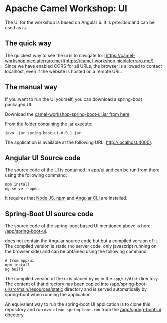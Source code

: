 # Apache Camel Workshop: UI

The UI for the workshop is based on Angular 6. It is *provided* and can be used as is.

## The quick way
The quickest way to see the ui is to navigate to: [https://camel-workshop.nicolaferraro.me/](https://camel-workshop.nicolaferraro.me/).
Since we have enabled CORS for all URLs, the browser is allowed to contact localhost, even if the website is hosted on a remote URL.


## The manual way
If you want to run the UI yourself, you can download a spring-boot packaged UI.

Download the [camel-workshop-spring-boot-ui.jar from here](https://github.com/nicolaferraro/camel-workshop/releases/download/v0.0.1/spring-boot-ui-0.0.1.jar).

From the folder containing the jar execute:

```
java -jar spring-boot-ui-0.0.1.jar 
```

The application is available at the following URL: [http://localhost:4000/](http://localhost:4000/).

## Angular UI Source code
The source code of the UI is contained in [app/ui](/app/ui) and can be run from there using the following command:

```
npm install
ng serve --open
```

It requires that [Node JS](https://nodejs.org/en/download/), [npm](https://docs.npmjs.com/cli/install) and [Angular CLI](https://cli.angular.io/) are installed.

## Spring-Boot UI source code

The source code of the spring-boot based UI mentioned above is here: [/app/spring-boot-ui](/app/spring-boot-ui).
 
 does not contain the Angular source code but but a compiled version of it.
 The compiled version is static (no server code, only javascript running on the browser side) and can be obtained using the following command:
 
 ```
 # from app/ui
 npm install
 ng build
 ```
 
The compiled version of the ui is placed by `ng` in the `app/ui/dist` directory.
The content of that directory has been copied into [/app/spring-boot-ui/src/main/resources/static](/app/spring-boot-ui/src/main/resources/static) directory and is
served automatically by spring-boot when running the application.

An equivalent way to run the spring-boot UI application is to clone this repository and run `mvn clean spring-boot-run` from the [/app/spring-boot-ui](/app/spring-boot-ui) directory.
 